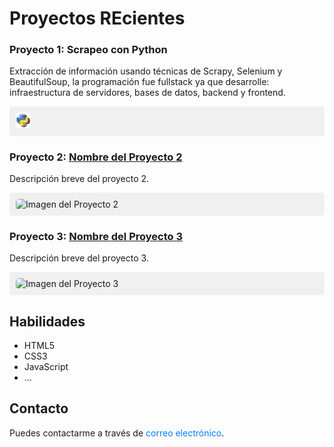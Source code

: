 # Proyectos REcientes

### Proyecto 1: Scrapeo con Python
Extracción de información usando técnicas de Scrapy, Selenium y BeautifulSoup, la programación fue fullstack ya que desarrolle: infraestructura de servidores, bases de datos, backend y frontend.

<div style="background-color: #f0f0f0; padding: 10px; border-radius: 5px; margin-bottom: 20px;">
  <img src="images/python.png" alt="Imagen del Proyecto 1" style="max-width: 5%; border-radius: 5px;">
</div>

### Proyecto 2: [Nombre del Proyecto 2](enlace_al_proyecto2)
Descripción breve del proyecto 2.

<div style="background-color: #f0f0f0; padding: 10px; border-radius: 5px; margin-bottom: 20px;">
  <img src="enlace_a_la_imagen2" alt="Imagen del Proyecto 2" style="max-width: 100%; border-radius: 5px;">
</div>

### Proyecto 3: [Nombre del Proyecto 3](enlace_al_proyecto3)
Descripción breve del proyecto 3.

<div style="background-color: #f0f0f0; padding: 10px; border-radius: 5px; margin-bottom: 20px;">
  <img src="enlace_a_la_imagen3" alt="Imagen del Proyecto 3" style="max-width: 100%; border-radius: 5px;">
</div>

## Habilidades

- HTML5
- CSS3
- JavaScript
- ...

## Contacto

Puedes contactarme a través de <a href="mailto:stevezappstudio@gmail.com" style="color: #007bff; text-decoration: none;">correo electrónico</a>.




